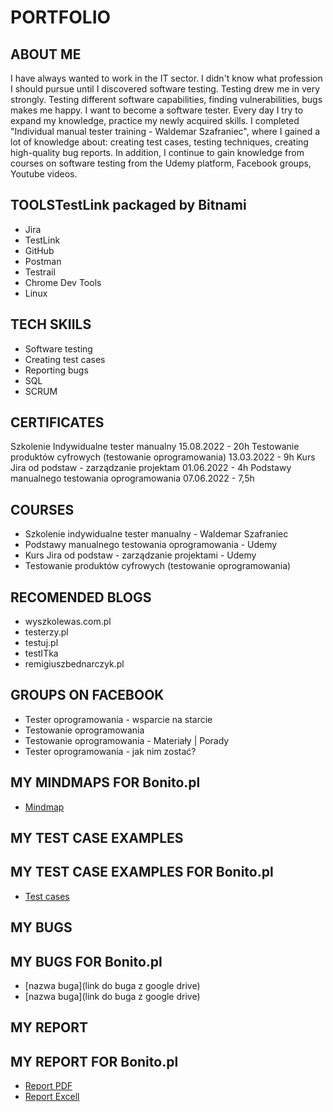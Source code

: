 # PORTFOLIO
## ABOUT ME
I have always wanted to work in the IT sector. I didn't know what profession I should pursue until I discovered software testing. Testing drew me in very strongly. Testing different software capabilities, finding vulnerabilities, bugs makes me happy. 
I want to become a software tester. 
Every day I try to expand my knowledge, practice my newly acquired skills. I completed "Individual manual tester training - Waldemar Szafraniec", where I gained a lot of knowledge about: creating test cases, testing techniques, creating high-quality bug reports. In addition, I continue to gain knowledge from courses on software testing from the Udemy platform, Facebook groups, Youtube videos.
## TOOLSTestLink packaged by Bitnami
* Jira
* TestLink
* GitHub
* Postman
* Testrail
* Chrome Dev Tools
* Linux
## TECH SKIILS
* Software testing
* Creating test cases
* Reporting bugs
* SQL
* SCRUM
## CERTIFICATES
Szkolenie Indywidualne tester manualny 15.08.2022 - 20h
Testowanie produktów cyfrowych (testowanie oprogramowania) 13.03.2022 - 9h
Kurs Jira od podstaw - zarządzanie projektam 01.06.2022 - 4h
Podstawy manualnego testowania oprogramowania  07.06.2022 - 7,5h
## COURSES
* Szkolenie indywidualne tester manualny - Waldemar Szafraniec
* Podstawy manualnego testowania oprogramowania - Udemy
* Kurs Jira od podstaw - zarządzanie projektami - Udemy
* Testowanie produktów cyfrowych (testowanie oprogramowania)
## RECOMENDED BLOGS
* wyszkolewas.com.pl
* testerzy.pl
* testuj.pl
* testITka
* remigiuszbednarczyk.pl
## GROUPS ON FACEBOOK
* Tester oprogramowania - wsparcie na starcie
* Testowanie oprogramowania
* Testowanie oprogramowania - Materiały | Porady
* Tester oprogramowania - jak nim zostać?
## MY MINDMAPS FOR Bonito.pl
* [Mindmap](https://drive.google.com/file/d/1vZETRqStA8WFoMto44dDJL8LtpGK2gaB/view?usp=sharing)
## MY TEST CASE EXAMPLES
## MY TEST CASE EXAMPLES FOR Bonito.pl
* [Test cases](https://drive.google.com/file/d/1kp1Ib_rlraXVYANbbwj-CVH44rhvg54B/view?usp=sharing)
## MY BUGS
## MY BUGS FOR Bonito.pl
* [nazwa buga](link do buga z google drive)
* [nazwa buga](link do buga z google drive)

## MY REPORT
## MY REPORT FOR Bonito.pl
* [Report PDF](https://docs.google.com/document/d/1iS7NppWVsYZVGKxLW3VYBIzXepr_at6p/edit?usp=sharing&ouid=112131165326463282342&rtpof=true&sd=true)
* [Report Excell](https://docs.google.com/spreadsheets/d/1i1YhI8lilbKKq8tpycd6HlBkzUCseX8j/edit?usp=sharing&ouid=112131165326463282342&rtpof=true&sd=true)
